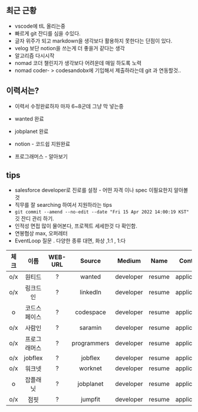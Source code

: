 ## 최근 근황

- vscode에 tIL 올리는중
- 빠르게 git 잔디를 심을 수있다.
- 글자 위주가 되고 markdown을 생각보다 활용하지 못한다는 단점이 있다.
- velog 보단 notion을 쓰는게 더 좋을거 같다는 생각
- 알고리즘 다시시작
- nomad 코더 챌린지가 생각보다 어려운데 매일 하도록 노력
- nomad coder- > codesandobx에 기입해서 제출하라는데 git 과 연동할것..

## 이력서는?

- 이력서 수정완료하자 마자 6~8군데 그냥 막 넣는중
- wanted 완료
- jobplanet 완료
- notion - 코드쉽 지원완료

- 프로그래머스 - 알아보기

## tips

- salesforce developer로 진로를 설정 - 어떤 자격 이나 spec 이필요한지 알아볼것
- 직무를 잘 searching 하여서 지원하라는 tips
- `git commit --amend --no-edit --date "Fri 15 Apr 2022 14:00:19 KST"` 깃 잔디 관리 하기.
- 인적성 면접 많이 물어본다, 프로젝트 세세한것 다 확인함.
- 연봉협상 max, 오퍼레터
- EventLoop 질문 . 다양한 종류 대면, 화상 ,1:1 , 1:다

| 체크 |     이름     | WEB-URL |   Source    |  Medium   |  Name  |   Content   |         Bityly         | 비고 | 결과 |
| :--: | :----------: | :-----: | :---------: | :-------: | :----: | :---------: | :--------------------: | :--: | :--: |
| o/x  |    원티드    |    ?    |   wanted    | developer | resume | application | https://bit.ly/3xOOeQs |  ?   |  ?   |
| o/x  |   링크드인   |    ?    |  linkedIn   | developer | resume | application | https://bit.ly/3xOOeQs |  ?   |  ?   |
|  o   | 코드스페이스 |    ?    |  codespace  | developer | resume | application | https://bit.ly/3xOOeQs |  ?   |  ?   |
| o/x  |    사람인    |    ?    |   saramin   | developer | resume | application | https://bit.ly/3xOOeQs |  ?   |  ?   |
| o/x  | 프로그래머스 |    ?    | programmers | developer | resume | application | https://bit.ly/3xOOeQs |  ?   |  ?   |
| o/x  |   jobflex    |    ?    |   jobflex   | developer | resume | application | https://bit.ly/3xOOeQs |  ?   |  ?   |
| o/x  |    워크넷    |    ?    |   worknet   | developer | resume | application | https://bit.ly/3xOOeQs |  ?   |  ?   |
|  o   |   잡플래닛   |    ?    |  jobplanet  | developer | resume | application | https://bit.ly/3xOOeQs |  ?   |  ?   |
| o/x  |     점핏     |    ?    |   jumpfit   | developer | resume | application | https://bit.ly/3xOOeQs |  ?   |  ?   |
